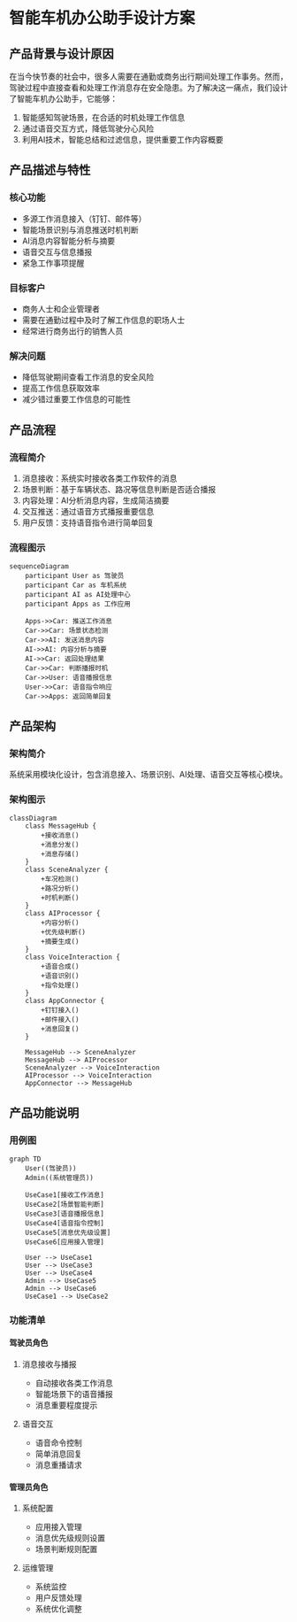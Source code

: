 # 智能车机办公助手设计方案

## 产品背景与设计原因

在当今快节奏的社会中，很多人需要在通勤或商务出行期间处理工作事务。然而，驾驶过程中直接查看和处理工作消息存在安全隐患。为了解决这一痛点，我们设计了智能车机办公助手，它能够：

1. 智能感知驾驶场景，在合适的时机处理工作信息
2. 通过语音交互方式，降低驾驶分心风险
3. 利用AI技术，智能总结和过滤信息，提供重要工作内容概要

## 产品描述与特性

### 核心功能
- 多源工作消息接入（钉钉、邮件等）
- 智能场景识别与消息推送时机判断
- AI消息内容智能分析与摘要
- 语音交互与信息播报
- 紧急工作事项提醒

### 目标客户
- 商务人士和企业管理者
- 需要在通勤过程中及时了解工作信息的职场人士
- 经常进行商务出行的销售人员

### 解决问题
- 降低驾驶期间查看工作消息的安全风险
- 提高工作信息获取效率
- 减少错过重要工作信息的可能性

## 产品流程

### 流程简介
1. 消息接收：系统实时接收各类工作软件的消息
2. 场景判断：基于车辆状态、路况等信息判断是否适合播报
3. 内容处理：AI分析消息内容，生成简洁摘要
4. 交互推送：通过语音方式播报重要信息
5. 用户反馈：支持语音指令进行简单回复

### 流程图示

```mermaid
sequenceDiagram
    participant User as 驾驶员
    participant Car as 车机系统
    participant AI as AI处理中心
    participant Apps as 工作应用

    Apps->>Car: 推送工作消息
    Car->>Car: 场景状态检测
    Car->>AI: 发送消息内容
    AI->>AI: 内容分析与摘要
    AI->>Car: 返回处理结果
    Car->>Car: 判断播报时机
    Car->>User: 语音播报信息
    User->>Car: 语音指令响应
    Car->>Apps: 返回简单回复
```

## 产品架构

### 架构简介
系统采用模块化设计，包含消息接入、场景识别、AI处理、语音交互等核心模块。

### 架构图示

```mermaid
classDiagram
    class MessageHub {
        +接收消息()
        +消息分发()
        +消息存储()
    }
    class SceneAnalyzer {
        +车况检测()
        +路况分析()
        +时机判断()
    }
    class AIProcessor {
        +内容分析()
        +优先级判断()
        +摘要生成()
    }
    class VoiceInteraction {
        +语音合成()
        +语音识别()
        +指令处理()
    }
    class AppConnector {
        +钉钉接入()
        +邮件接入()
        +消息回复()
    }
    
    MessageHub --> SceneAnalyzer
    MessageHub --> AIProcessor
    SceneAnalyzer --> VoiceInteraction
    AIProcessor --> VoiceInteraction
    AppConnector --> MessageHub
```

## 产品功能说明

### 用例图

```mermaid
graph TD
    User((驾驶员))
    Admin((系统管理员))
    
    UseCase1[接收工作消息]
    UseCase2[场景智能判断]
    UseCase3[语音播报信息]
    UseCase4[语音指令控制]
    UseCase5[消息优先级设置]
    UseCase6[应用接入管理]
    
    User --> UseCase1
    User --> UseCase3
    User --> UseCase4
    Admin --> UseCase5
    Admin --> UseCase6
    UseCase1 --> UseCase2
```

### 功能清单

#### 驾驶员角色
1. 消息接收与播报
   - 自动接收各类工作消息
   - 智能场景下的语音播报
   - 消息重要程度提示

2. 语音交互
   - 语音命令控制
   - 简单消息回复
   - 消息重播请求

#### 管理员角色
1. 系统配置
   - 应用接入管理
   - 消息优先级规则设置
   - 场景判断规则配置

2. 运维管理
   - 系统监控
   - 用户反馈处理
   - 系统优化调整
